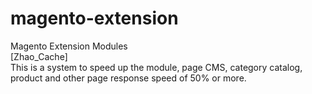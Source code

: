 # magento-extension
Magento Extension Modules<br />
[Zhao_Cache]<br />
This is a system to speed up the module, page CMS, category catalog, product and other page response speed of 50% or more.
